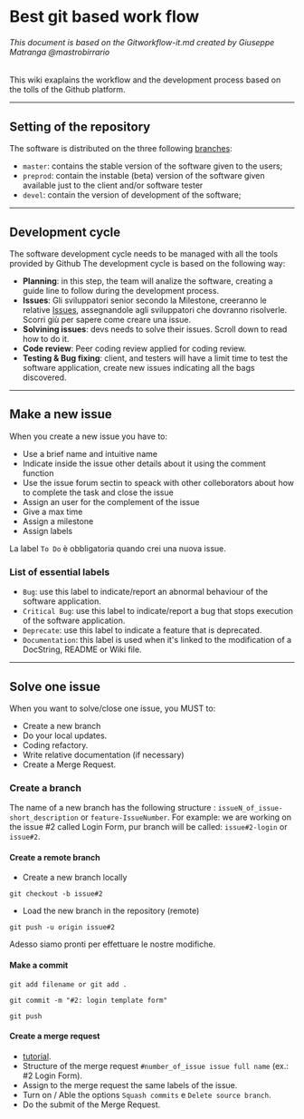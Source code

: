 # Best git based work flow
###### This document is based on the Gitworkflow-it.md created by Giuseppe Matranga @mastrobirrario

This wiki exaplains the workflow and the development process based on the tolls of the Github platform. 

***

## Setting of the repository 
The software is distributed on the three following [branches](https://docs.gitlab.com/ee/user/project/repository/branches/):
*  `master`: contains the stable version of the software given to the users;
*  `preprod`: contain the instable (beta) version of the software given available just to the client and/or software tester
*  `devel`: contain the version of development of the software;

***

## Development cycle
The software development cycle needs to be managed with all the tools provided by Github 
The development cycle is based on the following way:  
*  **Planning**: in this step, the team will analize the software, creating a guide line to follow during the development process. 
*  **Issues**: Gli sviluppatori senior secondo la Milestone, creeranno le relative [Issues](https://docs.gitlab.com/ee/user/project/issues/), assegnandole agli sviluppatori che dovranno risolverle. Scorri giù per sapere come creare una issue.
*  **Solvining issues**: devs needs to solve their issues. Scroll down to read how to do it.
*  **Code review**: Peer coding review applied for coding review.
*  **Testing & Bug fixing**: client, and testers will have a limit time to test the software application, create new issues indicating all the bags discovered. 

***

## Make a new issue 

When you create a new issue you have to: 
*  Use a brief name and intuitive name 
*  Indicate inside the issue other details about it using the comment function
*  Use the issue forum sectin to speack with other colleborators about how to complete the task and close the issue
*  Assign an user for the complement of the issue
*  Give a max time 
*  Assign a milestone
*  Assign labels 

La label `To Do` è obbligatoria quando crei una nuova issue.

### List of essential labels
*  `Bug`: use this label to indicate/report an abnormal behaviour of the software application. 
*  `Critical Bug`: use this label to indicate/report a bug that stops execution of the software application. 
*  `Deprecate`:  use this label to indicate a feature that is deprecated. 
*  `Documentation`: this label is used when it's linked to the modification of a DocString, README or Wiki file. 

***

## Solve one issue
When you want to solve/close one issue, you MUST to:
*  Create a new branch 
*  Do your local updates.
*  Coding refactory.
*  Write relative documentation (if necessary) 
*  Create a Merge Request. 

### Create a branch
The name of a new branch has the following structure : `issueN_of_issue-short_description` or `feature-IssueNumber`.
For example: we are working on the issue #2 called Login Form, pur branch will be called: `issue#2-login` or `issue#2`.

#### Create a remote branch 

*  Create a new branch locally
```
git checkout -b issue#2
```
*  Load the new branch in the repository (remote)
```
git push -u origin issue#2
```
Adesso siamo pronti per effettuare le nostre modifiche.

#### Make a commit
```
git add filename or git add .
```
```
git commit -m "#2: login template form"
```
```
git push
```

#### Create a merge request

* [tutorial](https://docs.gitlab.com/ee/user/project/merge_requests/creating_merge_requests.html).
*  Structure of the merge request `#number_of_issue issue full name` (ex.: #2 Login Form).
*  Assign to the merge request the same labels of the issue. 
*  Turn on / Able the options  `Squash commits` e `Delete source branch`.
*  Do the submit of the Merge Request.  
